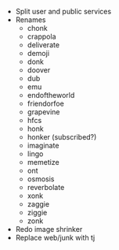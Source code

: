 * Split user and public services
* Renames
  * chonk
  * crappola
  * deliverate
  * demoji
  * donk
  * doover
  * dub
  * emu
  * endoftheworld
  * friendorfoe
  * grapevine
  * hfcs
  * honk
  * honker (subscribed?)
  * imaginate
  * lingo
  * memetize
  * ont
  * osmosis
  * reverbolate
  * xonk
  * zaggie
  * ziggie
  * zonk
* Redo image shrinker
* Replace web/junk with tj
